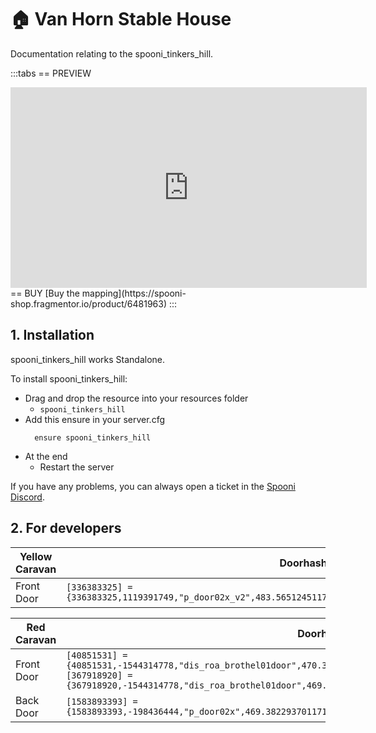 # 🏠 Van Horn Stable House
Documentation relating to the spooni_tinkers_hill.

:::tabs
== PREVIEW
<iframe width="570" height="321" src="https://dunb17ur4ymx4.cloudfront.net/packages/images/5a07236f4235d5131ce819ac1123fe8577ba84a3.png" frameborder="0" allow="accelerometer; autoplay; clipboard-write; encrypted-media; gyroscope; picture-in-picture; web-share" allowfullscreen></iframe>
== BUY
[Buy the mapping](https://spooni-shop.fragmentor.io/product/6481963)
:::

## 1. Installation
spooni_tinkers_hill works Standalone.  

To install spooni_tinkers_hill:
- Drag and drop the resource into your resources folder
  - `spooni_tinkers_hill`
- Add this ensure in your server.cfg
  ```
    ensure spooni_tinkers_hill
  ```
- At the end
  - Restart the server

If you have any problems, you can always open a ticket in the [Spooni Discord](https://discord.gg/spooni).

## 2. For developers
| Yellow Caravan            | Doorhashes
|---------------------------|----------------------------------------------------------------------------------|
| Front Door                | `[336383325] = {336383325,1119391749,"p_door02x_v2",483.56512451171875,-282.50531005859375,144.22947692871094}`

| Red Caravan               | Doorhashes
|---------------------------|----------------------------------------------------------------------------------|
| Front Door                | `[40851531] = {40851531,-1544314778,"dis_roa_brothel01door",470.3999938964844,-282.1499938964844,144.18572998046875}`<br> `[367918920] = {367918920,-1544314778,"dis_roa_brothel01door",469.5,-281.6700134277344,144.18572998046875}`
| Back Door                 | `[1583893393] = {1583893393,-198436444,"p_door02x",469.3822937011719,-288.12689208984375,143.67564392089844}`
